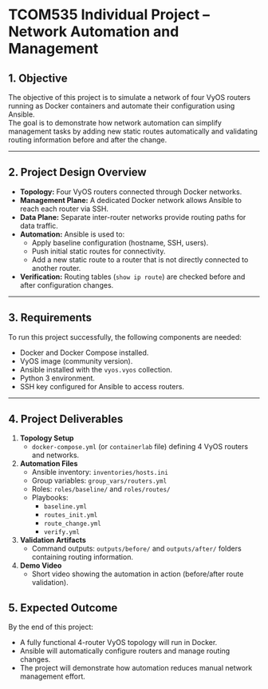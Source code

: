 # TCOM535 Individual Project – Network Automation and Management

## 1. Objective
The objective of this project is to simulate a network of four VyOS routers running as Docker containers and automate their configuration using Ansible.  
The goal is to demonstrate how network automation can simplify management tasks by adding new static routes automatically and validating routing information before and after the change.

---

## 2. Project Design Overview
- **Topology:** Four VyOS routers connected through Docker networks.
- **Management Plane:** A dedicated Docker network allows Ansible to reach each router via SSH.
- **Data Plane:** Separate inter-router networks provide routing paths for data traffic.
- **Automation:** Ansible is used to:
  - Apply baseline configuration (hostname, SSH, users).
  - Push initial static routes for connectivity.
  - Add a new static route to a router that is not directly connected to another router.
- **Verification:** Routing tables (`show ip route`) are checked before and after configuration changes.

---

## 3. Requirements
To run this project successfully, the following components are needed:
- Docker and Docker Compose installed.
- VyOS image (community version).
- Ansible installed with the `vyos.vyos` collection.
- Python 3 environment.
- SSH key configured for Ansible to access routers.

---

## 4. Project Deliverables
1. **Topology Setup**
   - `docker-compose.yml` (or `containerlab` file) defining 4 VyOS routers and networks.
2. **Automation Files**
   - Ansible inventory: `inventories/hosts.ini`
   - Group variables: `group_vars/routers.yml`
   - Roles: `roles/baseline/` and `roles/routes/`
   - Playbooks:
     - `baseline.yml`
     - `routes_init.yml`
     - `route_change.yml`
     - `verify.yml`
3. **Validation Artifacts**
   - Command outputs: `outputs/before/` and `outputs/after/` folders containing routing information.
4. **Demo Video**
   - Short video showing the automation in action (before/after route validation).


## 5. Expected Outcome
By the end of this project:
- A fully functional 4-router VyOS topology will run in Docker.
- Ansible will automatically configure routers and manage routing changes.
- The project will demonstrate how automation reduces manual network management effort.

